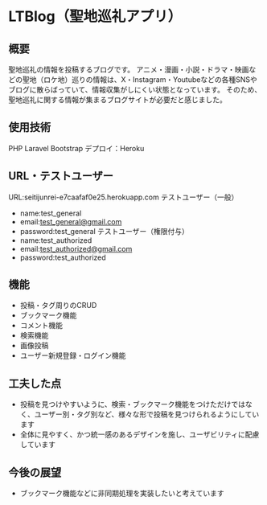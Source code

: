 # LTBlog（聖地巡礼アプリ）

## 概要
聖地巡礼の情報を投稿するブログです。
アニメ・漫画・小説・ドラマ・映画などの聖地（ロケ地）巡りの情報は、X・Instagram・Youtubeなどの各種SNSやブログに散らばっていて、情報収集がしにくい状態となっています。
そのため、聖地巡礼に関する情報が集まるブログサイトが必要だと感じました。

## 使用技術
PHP
Laravel
Bootstrap
デプロイ：Heroku

## URL・テストユーザー
URL:seitijunrei-e7caafaf0e25.herokuapp.com
テストユーザー（一般）
- name:test_general
- email:test_general@gmail.com
- password:test_general
テストユーザー（権限付与）
- name:test_authorized
- email:test_authorized@gmail.com
- password:test_authorized

## 機能
- 投稿・タグ周りのCRUD
- ブックマーク機能
- コメント機能
- 検索機能
- 画像投稿
- ユーザー新規登録・ログイン機能

## 工夫した点
- 投稿を見つけやすいように、検索・ブックマーク機能をつけただけではなく、ユーザー別・タグ別など、様々な形で投稿を見つけられるようにしています
- 全体に見やすく、かつ統一感のあるデザインを施し、ユーザビリティに配慮しています

## 今後の展望
- ブックマーク機能などに非同期処理を実装したいと考えています
